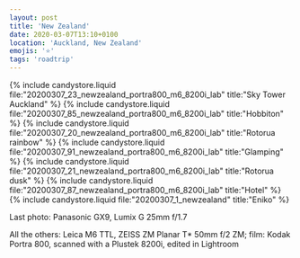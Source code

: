 ```yaml
---
layout: post
title: 'New Zealand'
date: 2020-03-07T13:10+0100
location: 'Auckland, New Zealand'
emojis: '⭐'
tags: 'roadtrip'
---
```


{% include candystore.liquid file:"20200307_23_newzealand_portra800_m6_8200i_lab" title:"Sky Tower Auckland" %}
{% include candystore.liquid file:"20200307_85_newzealand_portra800_m6_8200i_lab" title:"Hobbiton" %}
{% include candystore.liquid file:"20200307_20_newzealand_portra800_m6_8200i_lab" title:"Rotorua rainbow" %}
{% include candystore.liquid file:"20200307_91_newzealand_portra800_m6_8200i_lab" title:"Glamping" %}
{% include candystore.liquid file:"20200307_21_newzealand_portra800_m6_8200i_lab" title:"Rotorua dusk" %}
{% include candystore.liquid file:"20200307_87_newzealand_portra800_m6_8200i_lab" title:"Hotel" %}
{% include candystore.liquid file:"20200307_1_newzealand" title:"Eniko" %}

Last photo: Panasonic GX9, Lumix G 25mm f/1.7

All the others: Leica M6 TTL, ZEISS ZM Planar T* 50mm f/2 ZM; film: Kodak Portra 800, scanned with a Plustek 8200i, edited in Lightroom 
